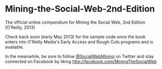Mining-the-Social-Web-2nd-Edition
=================================

The official online compendium for Mining the Social Web, 2nd Edition (O'Reilly, 2013)

Check back soon (early May 2013) for the sample code once the book enters into O'Reilly Media's Early Access and Rough Cuts programs and is available.

In the meanwhile, be sure to follow [@SocialWebMining](http://twitter.com/socialwebmining) on Twitter and stay connected on Facebook by liking http://facebook.com/MiningTheSocialWeb
